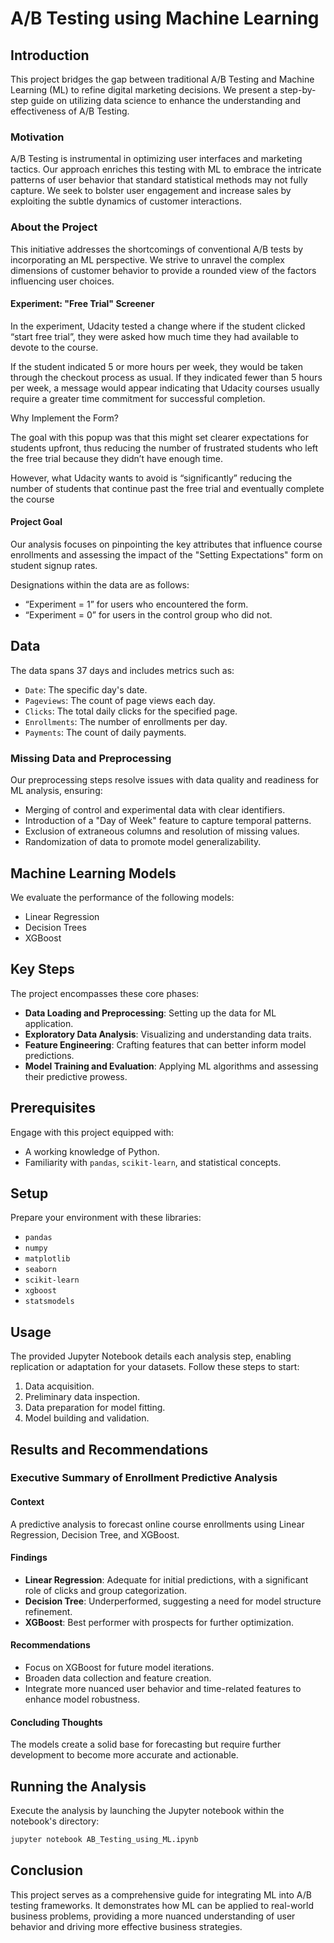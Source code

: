 # A/B Testing using Machine Learning

## Introduction

This project bridges the gap between traditional A/B Testing and Machine Learning (ML) to refine digital marketing decisions. We present a step-by-step guide on utilizing data science to enhance the understanding and effectiveness of A/B Testing.

### Motivation

A/B Testing is instrumental in optimizing user interfaces and marketing tactics. Our approach enriches this testing with ML to embrace the intricate patterns of user behavior that standard statistical methods may not fully capture. We seek to bolster user engagement and increase sales by exploiting the subtle dynamics of customer interactions.

### About the Project

This initiative addresses the shortcomings of conventional A/B tests by incorporating an ML perspective. We strive to unravel the complex dimensions of customer behavior to provide a rounded view of the factors influencing user choices.

#### Experiment: "Free Trial" Screener

In the experiment, Udacity tested a change where if the student clicked “start free trial”, they were asked how much time they had available to devote to the course.

If the student indicated 5 or more hours per week, they would be taken through the checkout process as usual. If they indicated fewer than 5 hours per week, a message would appear indicating that Udacity courses usually require a greater time commitment for successful completion.

Why Implement the Form?

The goal with this popup was that this might set clearer expectations for students upfront, thus reducing the number of frustrated students who left the free trial because they didn’t have enough time.

However, what Udacity wants to avoid is “significantly” reducing the number of students that continue past the free trial and eventually complete the course

#### Project Goal

Our analysis focuses on pinpointing the key attributes that influence course enrollments and assessing the impact of the "Setting Expectations" form on student signup rates.

Designations within the data are as follows:
- “Experiment = 1” for users who encountered the form.
- “Experiment = 0” for users in the control group who did not.

## Data

The data spans 37 days and includes metrics such as:

- `Date`: The specific day's date.
- `Pageviews`: The count of page views each day.
- `Clicks`: The total daily clicks for the specified page.
- `Enrollments`: The number of enrollments per day.
- `Payments`: The count of daily payments.

### Missing Data and Preprocessing

Our preprocessing steps resolve issues with data quality and readiness for ML analysis, ensuring:

- Merging of control and experimental data with clear identifiers.
- Introduction of a "Day of Week" feature to capture temporal patterns.
- Exclusion of extraneous columns and resolution of missing values.
- Randomization of data to promote model generalizability.

## Machine Learning Models

We evaluate the performance of the following models:

- Linear Regression
- Decision Trees
- XGBoost

## Key Steps

The project encompasses these core phases:

- **Data Loading and Preprocessing**: Setting up the data for ML application.
- **Exploratory Data Analysis**: Visualizing and understanding data traits.
- **Feature Engineering**: Crafting features that can better inform model predictions.
- **Model Training and Evaluation**: Applying ML algorithms and assessing their predictive prowess.

## Prerequisites

Engage with this project equipped with:

- A working knowledge of Python.
- Familiarity with `pandas`, `scikit-learn`, and statistical concepts.

## Setup

Prepare your environment with these libraries:

- `pandas`
- `numpy`
- `matplotlib`
- `seaborn`
- `scikit-learn`
- `xgboost`
- `statsmodels`

## Usage

The provided Jupyter Notebook details each analysis step, enabling replication or adaptation for your datasets. Follow these steps to start:

1. Data acquisition.
2. Preliminary data inspection.
3. Data preparation for model fitting.
4. Model building and validation.
   
## Results and Recommendations

### Executive Summary of Enrollment Predictive Analysis

#### Context
A predictive analysis to forecast online course enrollments using Linear Regression, Decision Tree, and XGBoost.

#### Findings
- **Linear Regression**: Adequate for initial predictions, with a significant role of clicks and group categorization.
- **Decision Tree**: Underperformed, suggesting a need for model structure refinement.
- **XGBoost**: Best performer with prospects for further optimization.

#### Recommendations
- Focus on XGBoost for future model iterations.
- Broaden data collection and feature creation.
- Integrate more nuanced user behavior and time-related features to enhance model robustness.

#### Concluding Thoughts
The models create a solid base for forecasting but require further development to become more accurate and actionable.

## Running the Analysis

Execute the analysis by launching the Jupyter notebook within the notebook's directory:

  ```bash
  jupyter notebook AB_Testing_using_ML.ipynb
```

## Conclusion

This project serves as a comprehensive guide for integrating ML into A/B testing frameworks. It demonstrates how ML can be applied to real-world business problems, providing a more nuanced understanding of user behavior and driving more effective business strategies.

